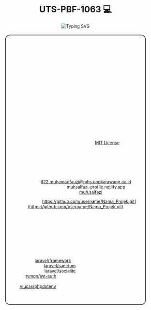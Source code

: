 <h1 align="center">UTS-PBF-1063 💻</h1>

<p align="center">
  <img src="https://readme-typing-svg.herokuapp.com?font=Roboto&size=30&color=FFFFFF&center=true&vCenter=true&width=500&height=70&lines=Untuk+Pengumpulan+Tugas+Mata+Kuliah+PemogramanWebFramework" alt="Typing SVG">
</p>

<div align="center" style="margin: 20px; padding: 20px; border-radius: 15px; border: 2px solid #333; color: white; background-color: transparent; background-image: url('https://cdn.pixabay.com/photo/2016/12/26/17/28/background-1932466_960_720.png'); background-size: cover; background-blend-mode: multiply; animation: gradient-bg 15s ease infinite;">

  ## 🚀 Instalasi

1. Clone repositori ini: `git clone https://github.com/username/Nama_Projek.git`
2. Masuk ke direktori proyek: `cd Nama_Projek`
3. Instal dependensi: `composer install`
4. Buat file `.env` dari `.env.example`: `cp .env.example .env`
5. Generate aplikasi key: `php artisan key:generate`
6. Atur informasi database di file `.env`
7. Migrasi database: `php artisan migrate`
8. Mulai server: `php artisan serve`

  <br>

  ## 📝 Lisensi

Proyek ini dilisensikan di bawah [MIT License](LICENSE).

  <br>

  ## 📫 Kontak

- **Email**: [if22.muhamadfauzi@mhs.ubpkarawang.ac.id](mailto:if22.muhamadfauzi@mhs.ubpkarawang.ac.id)
- **Website Profile**: [muhsalfazi-profile.netlify.app](https://muhsalfazi-profile.netlify.app/)
- **Instagram**: [muh.salfazi](https://www.instagram.com/muh.salfazi/)

Link Proyek: [https://github.com/username/Nama_Projek.git](https://github.com/username/Nama_Projek.git)

  <br>

  ## 📦 Daftar Dependensi

Berikut adalah daftar dependensi yang digunakan dalam proyek ini:

- [laravel/framework](https://github.com/laravel/framework) - The Laravel Framework.
- [laravel/sanctum](https://github.com/laravel/sanctum) - Laravel Sanctum.
- [laravel/socialite](https://github.com/laravel/socialite) - Laravel Socialite.
- [tymon/jwt-auth](https://github.com/tymondesigns/jwt-auth) - JSON Web Token Authentication for Laravel.
- [vlucas/phpdotenv](https://github.com/vlucas/phpdotenv) - Loads environment variables from `.env` to `getenv()`, `$_ENV` and `$_SERVER` automagically.

</div>

